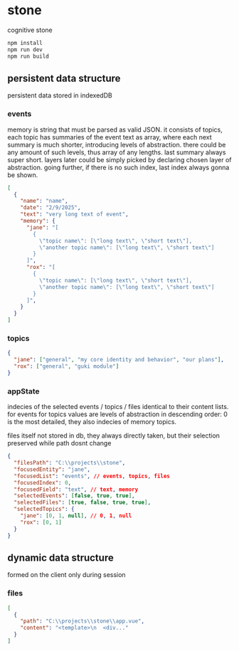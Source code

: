 # stone

cognitive stone

```bash
npm install
npm run dev
npm run build
```

## persistent data structure

persistent data stored in indexedDB

### events

memory is string that must be parsed as valid JSON. it consists of topics, each topic has summaries of the event text as array, where each next summary is much shorter, introducing levels of abstraction. there could be any amount of such levels, thus array of any lengths. last summary always super short. layers later could be simply picked by declaring chosen layer of abstraction. going further, if there is no such index, last index always gonna be shown.

```json
[
  {
    "name": "name",
    "date": "2/9/2025",
    "text": "very long text of event",
    "memory": {
      "jane": "[
        {
          \"topic name\": [\"long text\", \"short text\"],
          \"another topic name\": [\"long text\", \"short text\"]
        }
      ]",
      "rox": "[
        {
          \"topic name\": [\"long text\", \"short text\"],
          \"another topic name\": [\"long text\", \"short text\"]
        }
      ]",
    }
  }
]
```

### topics

```json
{
  "jane": ["general", "my core identity and behavior", "our plans"],
  "rox": ["general", "guki module"]
}
```

### appState

indecies of the selected events / topics / files identical to their content lists. for events for topics values are levels of abstraction in descending order: 0 is the most detailed, they also indecies of memory topics.

files itself not stored in db, they always directly taken, but their selection preserved while path dosnt change

```json
{
  "filesPath": "C:\\projects\\stone",
  "focusedEntity": "jane",
  "focusedList": "events", // events, topics, files
  "focusedIndex": 0,
  "focusedField": "text", // text, memory
  "selectedEvents": [false, true, true],
  "selectedFiles": [true, false, true, true],
  "selectedTopics": {
    "jane": [0, 1, null], // 0, 1, null
    "rox": [0, 1]
  }
}
```

## dynamic data structure

formed on the client only during session

### files

```json
[
  {
    "path": "C:\\projects\\stone\\app.vue",
    "content": "<template>\n  <div..."
  }
]
```
